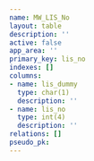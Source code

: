 ```yaml
---
name: MW_LIS_No
layout: table
description: ''
active: false
app_area: ''
primary_key: lis_no
indexes: []
columns:
- name: lis_dummy
  type: char(1)
  description: ''
- name: lis_no
  type: int(4)
  description: ''
relations: []
pseudo_pk: 
---
```


